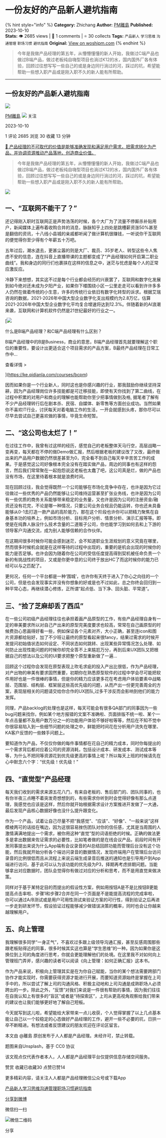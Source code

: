# 一份友好的产品新人避坑指南
{% hint style="info" %}
**Category:** Zhichang
**Author:** [PM離島](https://www.woshipm.com/u/708910)
**Published:** 2023-10-10  
**Stats:** 👁️ 2685 views | 💬 1 comments | ⭐ 30 collects
**Tags:** `产品新人` `学习思维` `沟通管理` `职场习惯` `避坑指南`
**Original:** [View on woshipm.com](https://www.woshipm.com/zhichang/5917346.html)
{% endhint %}
> 今年是我做产品经理的第五年，从懵懵懂懂的新人开始，我做过C端产品也做过B端产品，做过老板纯自嗨型项目也淌过K12的水，国内国外厂各有体验，回顾过往想写写一些自己的或是身边同行淌过的河，踩过的坑，希望能帮助一些想入职产品或是刚入职不久的新人能有所帮助。

---

## 一份友好的产品新人避坑指南

[![](https://static.woshipm.com/view/woshipm_api_def_20230627155441_3894.png?imageView2/1/w/72/h/72/q/100)](https://www.woshipm.com/u/708910)

[PM離島](https://www.woshipm.com/u/708910) ![](https://static.woshipm.com/tag/1101_1@2x.png) 关注

2023-10-10

1 评论 2685 浏览 30 收藏 13 分钟

[🔗 产品经理的不可取代的价值是能够准确发现和满足用户需求，把需求转化为产品，并协调资源推动产品落地，创造商业价值。](https://ke.qidianla.com/courses/90pm)

> 今年是我做产品经理的第五年，从懵懵懂懂的新人开始，我做过C端产品也做过B端产品，做过老板纯自嗨型项目也淌过K12的水，国内国外厂各有体验，回顾过往想写写一些自己的或是身边同行淌过的河，踩过的坑，希望能帮助一些想入职产品或是刚入职不久的新人能有所帮助。 

![](https://image.woshipm.com/2023/04/13/3956be58-d9ef-11ed-889f-00163e0b5ff3.jpg)

## 一、“互联网不能干了？”

还记得刚入职时互联网正是声势浩荡的时候，各个大厂为了流量不停厮杀补贴用户，新闻媒体上遍布着收购合并的消息，脉脉知乎上四处是跳槽薪资涨50%甚至是翻倍的资讯，十八线小县城的亲戚都听闻了做计算机很赚钱，一听说你干互联网的便觉得你至少得有个年薪五十万吧。

五年过后，潮水退去，更甚尘嚣的则是大厂、裁员、35岁老人、转型这些令人焦虑不安的信息，连在抖音上直播带课的主题都变成了“产品经理如何开启第二职业曲线”。我和身边的同行们也裹挟在这样的信息之中，迷茫与忧虑是每个人的正常应激反应。

冷静下来想想，其实这不过是每个行业都会经历的兴衰罢了，互联网和数字化发展到如今绝对还未成为夕阳产业，如果你下楼围绕小区一公里走走可以看到许许多多人仍然在做着传统的小生意，许多的传统行业依旧有数字化转型的诉求。根据艾瑞咨询的数据，2021-2026年中国大型企业数字化支出规模约为2.8万亿，估算2021-2026年中国大型企业数字化平均复合增速将达到12.3%。伴随着新的AI浪潮来袭，互联网和计算机软件仍然是21世纪最好的行业之一。

[![](https://image.woshipm.com/2023/07/27/6f50fd24-2c7f-11ee-875d-00163e0b5ff3.png)

什么是B端产品经理？和C端产品经理有什么区别？

B端产品经理中的B是Business，商业的意思，B端产品经理首先就要理解这个职位的重要性，要设计出更适合这个项目需求的产品方案，B最终产品经理在日常工作中...

查看详情 >

](https://ke.qidianla.com/courses/bcpm)

因而如果你是一个行业新人，同时这也是你感兴趣的行业，那我鼓励你继续坚持深耕，因为产品经理岗位许多技能都是可迁移技能，即使有天你找到了第二曲线，在过程中积累的对用户和商业的理解也能帮助你至少把事情做到及格, 据笔者了解有不少产品经理转行后在剧本杀、民宿、自媒体、新零售等方面创业成功。当然如果你不喜欢IT行业，讨厌每天对着电脑工作的生活，一开会就感到头疼，那你尽可以尽早去尝试自己更喜欢做的事情，毕竟生命短暂。

## 二、“这公司也太烂了！”

在过往工作中，我曾有过这样的经历，感觉自己的老板整体天马行空，高层战略一变再变，每天都在不停的做Demo做汇报，然后根据老板的建议改了又改，最终做出来的产品用户数据仍然很差甚至为0，完全看不到自己每天辛辛苦苦工作的成果。于是感觉这公司好像根本完全没有在踏实做产品，周边的同事也有这样的怨言，然后我们常常聚在一起抱怨说这老板也太蠢了吧，这公司真是烂，做的产品也没有市场，在这里待着根本就是浪费时间。

现在回顾过往，我会觉得既然一个公司能够在市场化竞争中存在，也许是因为它过往做过一些优秀的产品仍然能够让公司维持运营甚至扩张业务线，也许是因为公司有一些优质的商务关系能够带来稳定的业务量，又也许是因为公司的注册资金/融资还没有花完，不论是哪一种情况，只要公司业务合规且仍能运转，你也还未具备能够从0-1去打造一款产品的高阶能力，那在这个阶段也许你可以把精力聚焦在自身基本功的培养上，例如市场分析、目标用户分析、情景分析、演示汇报等等。即使是在纯靠人脉没什么技术含量的二道贩子公司，你也能学习到如何去和上下游的领导客户沟通交流，成为别人能够信赖的合作伙伴。

在这期间很多时候你可能会感到迷茫，会不知道职业生涯规划的意义究竟在哪里，然而很多时候机会就是在这样等待的过程中出现的，重要的是机会出现的时候你的能力是否足够。也许会因为随着你在公司的受信任度提高得到契机被任命负责一个新的有挑战性的项目，又或是你更中意的公司终于放出HC了而这时候你的能力已经可以与之匹配了。

更何况，任何一个平台都是一种‘围城’，也许你有天终于进入了你心之向往的一个公司，但是也会发现事实并没有你想象的好或是也不过如此，总之你终会回归到一种平常心态，再继续潜心修炼，正所谓“起点低、当下净、回头脏、平常道”。

## 三、“捡了芝麻却丢了西瓜”

在一些公司初级产品经理往往也承担着画产品原型的工作，有些产品经理自身有一定的审美要求所以对自己产出来的原型完美度要求也较高，常常在自己画原型的时候费劲心思画得好看一些，例如保证各个元素对齐，大小正确，甚至连icon和图片资源都给贴好，加了不少班让最终的原型看起来很fancy，结果过需求的时候开发提问初始值状态如何设定、不同状态如何跳转、出现某些异常情况怎么处理、如何防止出现性能问题的时候你却完全答不上来尴尬万分，再到后来UX团队又把根据自己的想法以及公司的UI要求把整个原型重新做了一遍…

回顾这个过程你会发现在原型表现上吹毛求疵的投入产出比很低，作为产品经理，对产出物的审美有要求固然重要，初期你在熟悉原型软件的过程中学会尽可能把软件用好也是一件很棒的事情，但是你的精力应该更多花在考虑用户体验要素中战略层、范围层、结构层、框架层这些高优先级的问题，从而产出一份更完善周全的方案，表现层相关的问题请交给你合作的UX团队,过多干涉反而会影响到他们的能力发挥。

同理，产品backlog的处理也是这样，每天可能会有很多QA部门的同事因为一些bug问题来找你，例如某个地方报错的文案不准确啦、页面排版不统一啦、某个一年点击量都不及用户数万分之一的功能用户体验不够好啦等等，然后在不知不觉中你很容易陷入到一些细节问题的处理之中，鲜能把时间花在分析用户流失在哪里、KA客户反馈的一些棘手问题上。

要知道作为产品，不仅仅你做的每件事情都在花自己的精力成本，同时你每提出的一个需求背后都对应着公司的资源消耗，包括设计成本、研发成本、测试成本等等，为什么不把同等资源花到优先级更高的事情上呢？所以每天上班的时候请先在心中默念六个字：“优先级！优先级！”

## 四、“直觉型”产品经理

每天我们收到的需求来源五花八门，有来自老板的、售后部门的、团队同事的，也有你半夜三点睡不着突发奇想想到的，有些需求你听到时会觉得好像有那么点道理，我感觉也应该是这样，然后你就开始根据需求设计方案推进开发做了一大通，最后发现产品核心数据好像也没什么提升跟变化。

作为一个产品，试着让自己尽量不把“我感觉”、“应该”、“好像”、“一般来说”这样模棱两可的话挂在嘴边，因为这很容易挫伤团队对你的信任感，尤其是当周围的人激情满满地提出一个需求，被你用这种“直觉”型的词语拒绝的时候。正确的做法更多是拿出数据来佐证需求的必要性，比如笔者做的是在线会议产品，前段时间有开发同事提出来说为什么App端有会议录音的AI总结回顾功能而管理后台没有这个功能，然后我就开始分析各个端访问录音的数据情况，发现终端用户在管理后台访问录音的比例很低而且从流程上来说云端生成录音后推送的通知也是引导用户到App端进行访问，基于此可以认为该功能的优先级为P3，择期再考虑排期问题。当能够拿出对应数据时，团队会觉得你有做过对应的分析和思考，而不是用直觉来做决策。

同样对于基于某特定目的而提出的假设性方案，例如用按钮A是不是比按钮B更能提高点击率啦、步骤1和步骤2合并在同一个页面是不是能提高流程的完成率啦，你可以通过A/B测试或是用户可用性测试来验证方案的可行性，得到验证之后再进一步走到研发环节，假设验证过程能够减少做错误决策的概率，同时也会让你越来越理解用户。

## 五、向上管理

我理解很多同学“一身正气”，不喜欢过多跟上级领导沟通汇报，甚至反感周围那些跟老板贴得近的同事，很多时候其实这也算是“学生思维”的一种。因为如果你是这换位到上司的角度进行思考，你就会更能理解他们的处境。在这里我不对如何向上管理班门弄斧，感兴趣的读者可以阅读《向上管理：如何正确汇报》这本书。

作为产品来说，积极向上管理其实是在为你自己赋能，当你的某个想法需要跨部门协作才能实现时，你需要获得资源才能进行开展，而要知道资源始终是掌握在上司手中的，所以尝试了解上司的沟通风格、积极主动地和上司沟通是成熟职场人必须跨出的一步。除此之外，“反馈”对我们来说是一件很有帮助的事情，因为我们往往在自我认知上有很多的“盲区”或者是“待探索区”，上司从更高视角观察给我们带来的建议也让我们能够更好地了解自己短板。

今天就写到这儿啦，希望能给大家带来一点儿收获，个人觉得掌握了以上几点基本能让自己以一个较稳定的心态做好产品经理的工作，避开一些不必要的坑，日拱一卒不断精进。有想法或者反馈建议的朋友欢迎在评论区留言。

本文由 @離島 原创发布于人人都是产品经理。未经许可，禁止转载。

题图来自Unsplash，基于 CC0 协议

该文观点仅代表作者本人，人人都是产品经理平台仅提供信息存储空间服务。

赞赏 收藏已收藏30 点赞已赞14

更多精彩内容，请关注人人都是产品经理微信公众号或下载App

[产品新人](https://www.woshipm.com/tag/%e4%ba%a7%e5%93%81%e6%96%b0%e4%ba%ba)[学习思维](https://www.woshipm.com/tag/%e5%ad%a6%e4%b9%a0%e6%80%9d%e7%bb%b4)[沟通管理](https://www.woshipm.com/tag/%e6%b2%9f%e9%80%9a%e7%ae%a1%e7%90%86)[职场习惯](https://www.woshipm.com/tag/%e8%81%8c%e5%9c%ba%e4%b9%a0%e6%83%af)[避坑指南](https://www.woshipm.com/tag/%e9%81%bf%e5%9d%91%e6%8c%87%e5%8d%97)

[分享到微博](https://service.weibo.com/share/share.php?appkey=2775287854&title=一份友好的产品新人避坑指南&url=https://www.woshipm.com/zhichang/5917346.html&pic=https://image.woshipm.com/2023/04/13/3956be58-d9ef-11ed-889f-00163e0b5ff3.jpg)

微信扫一扫

![微信二维码](https://api.pwmqr.com/qrcode/create/?url=https://www.woshipm.com/zhichang/5917346.html)

分享